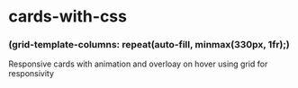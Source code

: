 # cards-with-css
### (grid-template-columns: repeat(auto-fill, minmax(330px, 1fr);)
Responsive cards with animation and overloay on hover using grid for responsivity 

